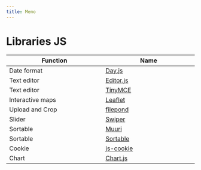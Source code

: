 ```yaml
---
title: Memo
---
```


# Libraries JS

| Function         | Name                                                 |
| ---------------- | ---------------------------------------------------- |
| Date format      | [Day.js](https://day.js.org/)                        |
| Text editor      | [Editor.js](https://editorjs.io/)                    |
| Text editor      | [TinyMCE](https://www.tiny.cloud/)                   |
| Interactive maps | [Leaflet](https://leafletjs.com/)                    |
| Upload and Crop  | [filepond](https://pqina.nl/filepond/)               |
| Slider           | [Swiper](https://swiperjs.com/)                      |
| Sortable         | [Muuri](https://muuri.dev/)                          |
| Sortable         | [Sortable](https://sortablejs.github.io/Sortable/)   |
| Cookie           | [js-cookie](https://github.com/js-cookie/js-cookie/) |
| Chart            | [Chart.js](https://www.chartjs.org/)                 |

<style scoped>
th {
  width: 10%;
}
</style>
